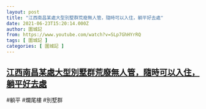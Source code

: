 ```yaml
---
layout: post
title: "江西南昌某處大型別墅群荒廢無人管，隨時可以入住，躺平好去處"
date: 2021-06-23T15:20:14.000Z
author: 圍城記
from: https://www.youtube.com/watch?v=SLp7GhHYrRQ
tags: [ 圍城記 ]
categories: [ 圍城記 ]
---
```

<!--1624461614000-->
[江西南昌某處大型別墅群荒廢無人管，隨時可以入住，躺平好去處](https://www.youtube.com/watch?v=SLp7GhHYrRQ)
------

<div>
#躺平 #爛尾樓 #別墅群
</div>
